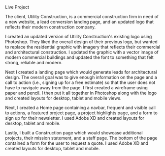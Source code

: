 Live Project 

The client, Utility Construction, is a commercial construction firm in need of a new website, a lead conversion landing page, and an updated logo that reflects their modern construction company. 

I created an updated version of Utility Construction's existing logo using Photoshop. They liked the overall design of their previous logo, but wanted to replace the residential graphic with imagery that reflects their commercial and architectural construction. I updated the graphic with a vector image of modern commercial buildings and updated the font to something that felt strong, reliable and modern. 

Next I created a landing page which would generate leads for architectural design. The overall goal was to give enough information on the page and a call to action (i.e., signing up for a free estimate) so that the user does not have to navigate away from the page. I first created a wireframe using paper and pencil. I then put it all together in Photoshop along with the logo and created layouts for desktop, tablet and mobile views. 

Next, I created a Home page containing a navbar, frequent and visible call to actions, a featured project page, a project highlights page, and a form to sign up for their newsletter. I used Adobe XD and created layouts for desktop, tablet and mobile.

Lastly, I built a Construction page which would showcase additional projects, their mission statement, and a staff page. The bottom of the page contained a form for the user to request a quote. I used Adobe XD and created layouts for desktop, tablet and mobile. 
